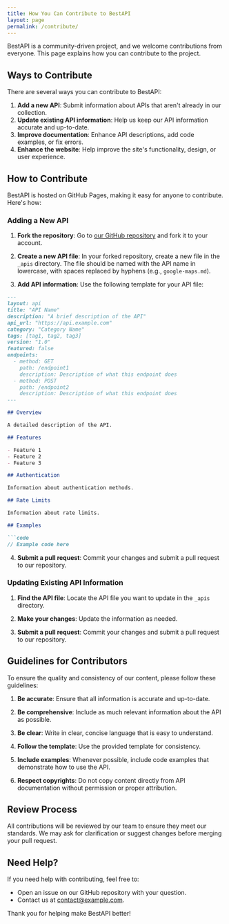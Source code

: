 ```yaml
---
title: How You Can Contribute to BestAPI
layout: page
permalink: /contribute/
---
```


BestAPI is a community-driven project, and we welcome contributions from everyone. This page explains how you can contribute to the project.

## Ways to Contribute

There are several ways you can contribute to BestAPI:

1. **Add a new API**: Submit information about APIs that aren't already in our collection.
2. **Update existing API information**: Help us keep our API information accurate and up-to-date.
3. **Improve documentation**: Enhance API descriptions, add code examples, or fix errors.
4. **Enhance the website**: Help improve the site's functionality, design, or user experience.

## How to Contribute

BestAPI is hosted on GitHub Pages, making it easy for anyone to contribute. Here's how:

### Adding a New API

1. **Fork the repository**: Go to [our GitHub repository](https://github.com/BestAPI/bestapi.github.io) and fork it to your account.

2. **Create a new API file**: In your forked repository, create a new file in the `_apis` directory. The file should be named with the API name in lowercase, with spaces replaced by hyphens (e.g., `google-maps.md`).

3. **Add API information**: Use the following template for your API file:

```markdown
---
layout: api
title: "API Name"
description: "A brief description of the API"
api_url: "https://api.example.com"
category: "Category Name"
tags: [tag1, tag2, tag3]
version: "1.0"
featured: false
endpoints:
  - method: GET
    path: /endpoint1
    description: Description of what this endpoint does
  - method: POST
    path: /endpoint2
    description: Description of what this endpoint does
---

## Overview

A detailed description of the API.

## Features

- Feature 1
- Feature 2
- Feature 3

## Authentication

Information about authentication methods.

## Rate Limits

Information about rate limits.

## Examples

```code
// Example code here
```

4. **Submit a pull request**: Commit your changes and submit a pull request to our repository.

### Updating Existing API Information

1. **Find the API file**: Locate the API file you want to update in the `_apis` directory.

2. **Make your changes**: Update the information as needed.

3. **Submit a pull request**: Commit your changes and submit a pull request to our repository.

## Guidelines for Contributors

To ensure the quality and consistency of our content, please follow these guidelines:

1. **Be accurate**: Ensure that all information is accurate and up-to-date.

2. **Be comprehensive**: Include as much relevant information about the API as possible.

3. **Be clear**: Write in clear, concise language that is easy to understand.

4. **Follow the template**: Use the provided template for consistency.

5. **Include examples**: Whenever possible, include code examples that demonstrate how to use the API.

6. **Respect copyrights**: Do not copy content directly from API documentation without permission or proper attribution.

## Review Process

All contributions will be reviewed by our team to ensure they meet our standards. We may ask for clarification or suggest changes before merging your pull request.

## Need Help?

If you need help with contributing, feel free to:

- Open an issue on our GitHub repository with your question.
- Contact us at contact@example.com.

Thank you for helping make BestAPI better!